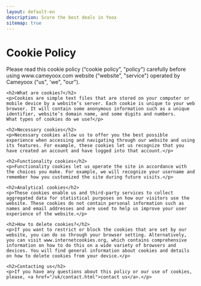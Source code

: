 ```yaml
---
layout: default-en
description: Score the best deals in Yoox
sitemap: true
---
```

<div class="text">
	<h1 class="center">Cookie Policy</h1>
	<p>Please read this cookie policy (“cookie policy”, "policy") carefully before using www.cameyoox.com website (“website”, "service") operated by Cameyoox ("us", 'we", "our").</p>
	
	<h2>What are cookies?</h2>
	<p>Cookies are simple text files that are stored on your computer or mobile device by a website’s server. Each cookie is unique to your web browser. It will contain some anonymous information such as a unique identifier, website’s domain name, and some digits and numbers.
	What types of cookies do we use?</p>
	
	<h2>Necessary cookies</h2>
	<p>Necessary cookies allow us to offer you the best possible experience when accessing and navigating through our website and using its features. For example, these cookies let us recognize that you have created an account and have logged into that account.</p>
	
	<h2>Functionality cookies</h2>
	<p>Functionality cookies let us operate the site in accordance with the choices you make. For example, we will recognize your username and remember how you customized the site during future visits.</p>
	
	<h2>Analytical cookies</h2>
	<p>These cookies enable us and third-party services to collect aggregated data for statistical purposes on how our visitors use the website. These cookies do not contain personal information such as names and email addresses and are used to help us improve your user experience of the website.</p>
	
	<h2>How to delete cookies?</h2>
	<p>If you want to restrict or block the cookies that are set by our website, you can do so through your browser setting. Alternatively, you can visit www.internetcookies.org, which contains comprehensive information on how to do this on a wide variety of browsers and devices. You will find general information about cookies and details on how to delete cookies from your device.</p>
	
	<h2>Contacting us</h2>
	<p>If you have any questions about this policy or our use of cookies, please, <a href="/uk/contact.html">contact us</a>.</p>
</div>

